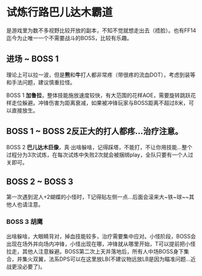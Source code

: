 # 试炼行路巴儿达木霸道

是游戏里为数不多视野比较开放的副本，不知不觉就想走出去（捂脸）。也有FF14迄今为止唯一一个不需要战斗的BOSS，比较有乐趣。

## 进场 ~ BOSS 1 

理论上可以拉一波，但是**熊**和**牛**打人都非常疼（带很疼的流血DOT），考虑到装等和手法问题，建议慎重拉怪。

BOSS 1 **加鲁拉**，整体技能施放速度较快，有大范围的花样AOE，需要旋转跳跃花样走位躲避。冲锋伤害为距离衰减，如果被冲锋玩家与BOSS距离不超过8米，可以直接放生。

## BOSS 1 ~ BOSS 2反正大的打人都疼…治疗注意。

BOSS 2 **巴儿达木巨像**，真·出啥躲啥，记得踩塔，不能打，不让你用技能…整个过程分为3次试炼，在每次试炼中失败2次就会被捆绑play，全队只要有一个人过关即可。

## BOSS 2 ~ BOSS 3

第一次遇到泥人+2蝴蝶的小怪时，<Role name="tank" />T记得贴左侧一点…后面会滚来大~铁~球~~其他人也请注意。

### BOSS 3 胡鹰
出啥躲啥，大眼睛背对，掉血技能较多，<Role name="healer" />治疗需要集中应对。小怪阶段，BOSS会出现在场外并向场内冲锋，小怪出现在哪，冲锋就从哪里开始，<Role name="tank" />T可以提前把小怪拉走，其他人注意躲避。BOSS第二次上天并落地后，<Role name="tank" /><Role name="healer" /><Role name="dps" />所有人中场BOSS身下集合，并集火双翼，<Role name="dps" />法系DPS可以在这里放LB(不建议物远放LB是因为瞄准问题…近战更没必要了)。
